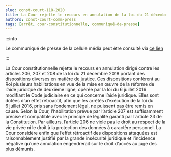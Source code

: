 ```yaml
---   
slug: const-court-118-2020
title: La Cour rejette le recours en annulation de la loi du 21 décembre 2018, qui confère avec effet rétroactif des habilitations au Roi en matière d’aide juridique de deuxième ligne
authors: const-court-comm-press
tags: [arrêt, cour-constitutionnelle, communiqué-de-presse]
---
```


:::info

Le communiqué de presse de la cellule média peut être consulté via [ce lien](https://www.const-court.be/public/f/2020/2020-118f-info.pdf) 

:::

La Cour constitutionnelle rejette le recours en annulation dirigé contre les articles 206, 207 et 208 de la loi du 21 décembre 2018 portant des dispositions diverses en matière de justice. Ces dispositions confèrent au Roi plusieurs habilitations en vue de la mise en œuvre de la réforme de l’aide juridique de deuxième ligne, opérée par la loi du 6 juillet 2016 modifiant le Code judiciaire en ce qui concerne l’aide juridique. Elles sont dotées d’un effet rétroactif, afin que les arrêtés d’exécution de la loi du 6 juillet 2016, pris sans fondement légal, ne puissent pas être remis en cause. Selon la Cour, l’habilitation prévue par l’article 207 est suffisamment précise et compatible avec le principe de légalité garanti par l’article 23 de la Constitution. Par ailleurs, l’article 206 ne viole pas le droit au respect de la vie privée ni le droit à la protection des données à caractère personnel. La Cour considère enfin que l’effet rétroactif des dispositions attaquées est raisonnablement justifié par la grande insécurité juridique et l’incidence négative qu’une annulation engendrerait sur le droit d’accès au juge des plus démunis.
